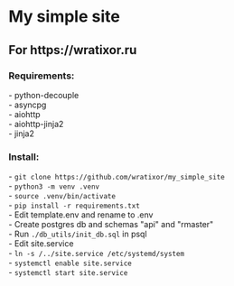 <H1>My simple site</H1>
<h2>For https://wratixor.ru</h2>

<h3>Requirements:</h3>
 - python-decouple<br>
 - asyncpg<br>
 - aiohttp<br>
 - aiohttp-jinja2<br>
 - jinja2<br>

<h3>Install:</h3>
- <code>git clone https://github.com/wratixor/my_simple_site</code><br>
- <code>python3 -m venv .venv</code><br>
- <code>source .venv/bin/activate</code><br>
- <code>pip install -r requirements.txt</code><br>
- Edit template.env and rename to .env<br>
- Create postgres db and schemas "api" and "rmaster"<br>
- Run <code>./db_utils/init_db.sql</code> in psql<br>
- Edit site.service<br>
- <code>ln -s /../site.service /etc/systemd/system</code><br>
- <code>systemctl enable site.service</code><br>
- <code>systemctl start site.service</code><br>


